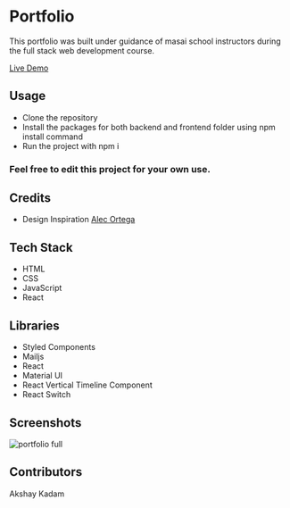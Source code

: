 # Portfolio 

This portfolio was built under guidance of masai school instructors during the full stack web development course.

 
[Live Demo](https://akshaykadam.tech/)

## Usage 
* Clone the repository
* Install the packages for both backend and frontend folder using npm install command
* Run the project with npm i

### Feel free to edit this project for your own use.

## Credits
* Design Inspiration [Alec Ortega](http://www.alecortega.com/ )

## Tech Stack
* HTML
* CSS
* JavaScript
* React

## Libraries
* Styled Components
* Mailjs
* React
* Material UI
* React Vertical Timeline Component
* React Switch



## Screenshots
 
 ![portfolio full](https://user-images.githubusercontent.com/39058941/118352777-e0fc3b00-b580-11eb-8027-dccbd12b5b59.png)



 



## Contributors
Akshay Kadam
 

 


 
